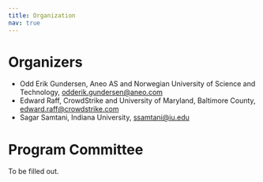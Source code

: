 ```yaml
---
title: Organization
nav: true
---
```


# Organizers

* Odd Erik Gundersen, Aneo AS and Norwegian University of Science and Technology, odderik.gundersen@aneo.com
* Edward Raff, CrowdStrike and University of Maryland, Baltimore County, edward.raff@crowdstrike.com
* Sagar Samtani, Indiana University, ssamtani@iu.edu

# Program Committee

To be filled out. 
